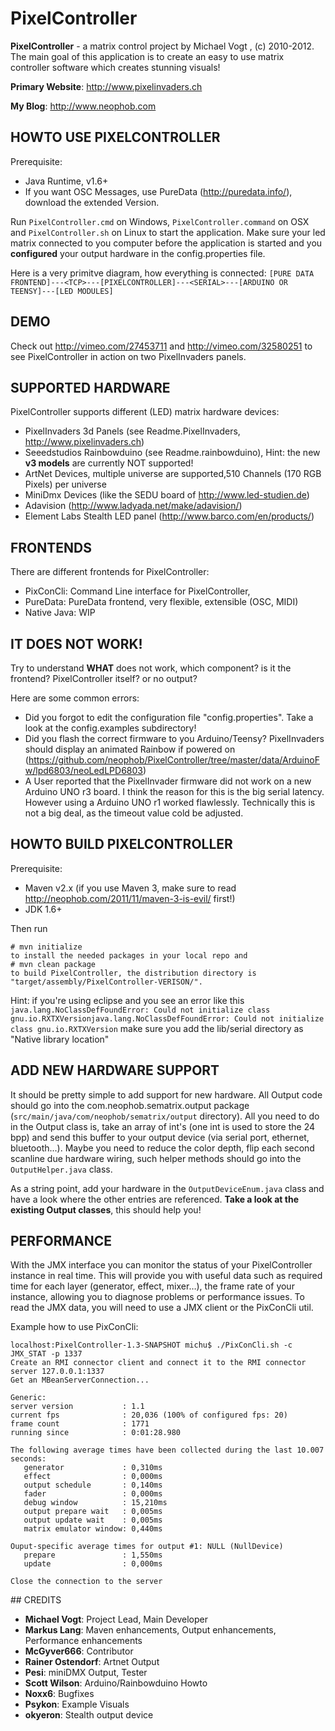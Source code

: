 # PixelController
**PixelController** - a matrix control project by Michael Vogt <michu at neophob.com>, (c) 2010-2012. The main goal of this application is to create an easy to use matrix controller software which creates stunning visuals!

**Primary Website**: http://www.pixelinvaders.ch

**My Blog**: http://www.neophob.com


## HOWTO USE PIXELCONTROLLER
Prerequisite:
* Java Runtime, v1.6+
* If you want OSC Messages, use PureData (http://puredata.info/), download the extended Version.

Run `PixelController.cmd` on Windows, `PixelController.command` on OSX and `PixelController.sh` on Linux to start the application.
Make sure your led matrix connected to you computer before the application is started and you **configured** your output hardware in 
the config.properties file.

Here is a very primitve diagram, how everything is connected:
    `[PURE DATA FRONTEND]---<TCP>---[PIXELCONTROLLER]---<SERIAL>---[ARDUINO OR TEENSY]---[LED MODULES]`


## DEMO
Check out http://vimeo.com/27453711 and http://vimeo.com/32580251 to see PixelController in action 
on two PixelInvaders panels. 


## SUPPORTED HARDWARE
PixelController supports different (LED) matrix hardware devices:
* PixelInvaders 3d Panels (see Readme.PixelInvaders, http://www.pixelinvaders.ch)
* Seeedstudios Rainbowduino (see Readme.rainbowduino), Hint: the new **v3 models** are currently NOT supported!
* ArtNet Devices, multiple universe are supported,510 Channels (170 RGB Pixels) per universe
* MiniDmx Devices (like the SEDU board of http://www.led-studien.de)
* Adavision (http://www.ladyada.net/make/adavision/)
* Element Labs Stealth LED panel (http://www.barco.com/en/products/)


## FRONTENDS
There are different frontends for PixelController:
* PixConCli: Command Line interface for PixelController, 
* PureData: PureData frontend, very flexible, extensible (OSC, MIDI)
* Native Java: WIP


## IT DOES NOT WORK!
Try to understand **WHAT** does not work, which component? is it the frontend? PixelController itself? or no output?

Here are some common errors:
* Did you forgot to edit the configuration file "config.properties". Take a look at the config.examples subdirectory!
* Did you flash the correct firmware to you Arduino/Teensy? PixelInvaders should display an animated Rainbow
   if powered on (https://github.com/neophob/PixelController/tree/master/data/ArduinoFw/lpd6803/neoLedLPD6803)
* A User reported that the PixelInvader firmware did not work on a new Arduino UNO r3 board. I think the reason
   for this is the big serial latency. However using a Arduino UNO r1 worked flawlessly. Technically this is not a big
   deal, as the timeout value cold be adjusted.


## HOWTO BUILD PIXELCONTROLLER
Prerequisite:
* Maven v2.x (if you use Maven 3, make sure to read http://neophob.com/2011/11/maven-3-is-evil/ first!)
* JDK 1.6+

Then run 

    # mvn initialize
    to install the needed packages in your local repo and    
    # mvn clean package
    to build PixelController, the distribution directory is "target/assembly/PixelController-VERISON/".

Hint: if you're using eclipse and you see an error like this
`java.lang.NoClassDefFoundError: Could not initialize class gnu.io.RXTXVersionjava.lang.NoClassDefFoundError: Could not initialize class gnu.io.RXTXVersion`
make sure you add the lib/serial directory as "Native library location"

## ADD NEW HARDWARE SUPPORT
It should be pretty simple to add support for new hardware. All Output code should go into the com.neophob.sematrix.output package (`src/main/java/com/neophob/sematrix/output` directory). All you need to do in the Output class is, take an array of int's (one int is used to store the 24 bpp) and send this buffer to your output device (via serial port, ethernet, bluetooth...). Maybe you need to reduce the color depth, flip each second scanline due hardware wiring, such helper methods should go into the `OutputHelper.java` class.

As a string point, add your hardware in the `OutputDeviceEnum.java` class and have a look where the other entries are referenced. **Take a look at the existing Output classes**, this should help you!

## PERFORMANCE
With the JMX interface you can monitor the status of your PixelController instance in real time. This 
will provide you with useful data such as required time for each layer (generator, effect, mixer…), the 
frame rate of your instance, allowing you to diagnose problems or performance issues. To read the JMX 
data, you will need to use a JMX client or the PixConCli util.

Example how to use PixConCli:

    localhost:PixelController-1.3-SNAPSHOT michu$ ./PixConCli.sh -c JMX_STAT -p 1337
    Create an RMI connector client and connect it to the RMI connector server 127.0.0.1:1337
    Get an MBeanServerConnection...
    
    Generic:
    server version           : 1.1
    current fps              : 20,036 (100% of configured fps: 20)
    frame count              : 1771
    running since            : 0:01:28.980
    
    The following average times have been collected during the last 10.007 seconds:
       generator             : 0,310ms
       effect                : 0,000ms
       output schedule       : 0,140ms
       fader                 : 0,000ms
       debug window          : 15,210ms
       output prepare wait   : 0,005ms
       output update wait    : 0,005ms
       matrix emulator window: 0,440ms
    
    Ouput-specific average times for output #1: NULL (NullDevice)
       prepare               : 1,550ms
       update                : 0,000ms
    
    Close the connection to the server


## CREDITS
* **Michael Vogt**:       Project Lead, Main Developer    	
* **Markus Lang**:        Maven enhancements, Output enhancements, Performance enhancements
* **McGyver666**:         Contributor
* **Rainer Ostendorf**:   Artnet Output
* **Pesi**:               miniDMX Output, Tester
* **Scott Wilson**:       Arduino/Rainbowduino Howto
* **Noxx6**:              Bugfixes
* **Psykon**:             Example Visuals
* **okyeron**:            Stealth output device

